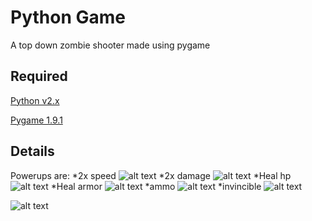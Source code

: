 Python Game
======
A top down zombie shooter made using pygame

Required
---------
[Python v2.x](http://python.org/download/)

[Pygame 1.9.1](http://www.pygame.org/download.shtml)

Details
--------

Powerups are: 
*2x speed
![alt text](http://i.imgur.com/Eb0FN7a.png "2x Speed")
*2x damage
![alt text](http://i.imgur.com/c8w9wSg.png "2x Damage")
*Heal hp
![alt text](http://i.imgur.com/Px1HCUe.png "2x Damage")
*Heal armor
![alt text](http://i.imgur.com/XnNs0bw.png "2x Damage")
*ammo
![alt text](http://i.imgur.com/Ubz4Etl.png "2x Damage")
*invincible
![alt text](http://i.imgur.com/BfJXMfn.png "2x Damage")

![alt text](http://i.imgur.com/1wH5uKN.png "ZombieShooter")
